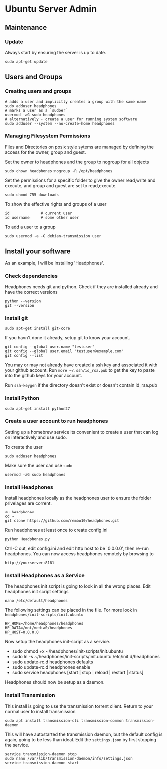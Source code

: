 # Ubuntu Server Admin

## Maintenance

### Update
Always start by ensuring the server is up to date.

    sudo apt-get update

## Users and Groups

### Creating users and groups

    # adds a user and implicitly creates a group with the same name
    sudo adduser headphones
    # marks a user as a `sudoer`
    usermod -aG sudo headphones
    # alternatively - create a user for running system software
    sudo adduser --system --no-create-home headphones

### Managing Filesystem Permissions

Files and Directories on posix style sytems are managed by defining the access for the owner, group and guest.

Set the owner to headphones and the group to nogroup for all objects

    sudo chown headphones:nogroup -R /opt/headphones

Set the permissions for a specific folder to give the owner read,write and execute, and group and guest are set to read,execute.

    sudo chmod 755 downloads

To show the effective rights and groups of a user

    id              # current user
    id username     # some other user

To add a user to a group

    sudo usermod -a -G debian-transmission user




## Install your software
As an example, I will be installing 'Headphones'.

### Check dependencies
Headphones needs git and python. Check if they are installed already and have the correct versions

    python --version
    git --version

### Install git

    sudo apt-get install git-core

If you havn't done it already, setup git to know your account.

    git config --global user.name "testuser"
    git config --global user.email "testuser@example.com"
    git config --list

You may or may not already have created a ssh key and associated it with your github account. Run `more ~/.ssh/id_rsa.pub` to get the key to paste into the github keys for your account.

Run `ssh-keygen` if the directory doesn't exist or doesn't contain id_rsa.pub

### Install Python

    sudo apt-get install python27

### Create a user account to run headphones
Setting up a homebrew service its convenient to create a user that can log on interactively and use sudo.

To create the user

    sudo adduser headphones

Make sure the user can use `sudo`

    usermod -aG sudo headphones

### Install Headphones

Install headphones locally as the headphones user to ensure the folder privelages are corrent.

    su headphones
    cd ~
    git clone https://github.com/rembo10/headphones.git

Run headphones at least once to create config.ini

    python Headphones.py

Ctrl-C out, edit config.ini and edit http host to be `0.0.0.0', then re-run headphones. You can now access headphones remotely by browsing to

    http://yourserver:8181

### Install Headphones as a Service

The headphones init script is going to look in all the wrong places.
Edit headphones init script settings

    nano /etc/default/headphones

The following settings can be placed in the file. For more look in `headphones/init-scripts/init.ubuntu`

    HP_HOME=/home/headphones/headphones
    HP_DATA=/mnt/media0/headphones
    HP_HOST=0.0.0.0

Now setup the headphones init-script as a service.

* sudo chmod +x ~/headphones/init-scripts/init.ubuntu
* sudo ln -s ~/headphones/init-scripts/init.ubuntu /etc/init.d/headphones
* sudo update-rc.d headphones defaults
* sudo update-rc.d headphones enable
* sudo service headphones [start | stop | reload | restart | status]

Headphones should now be setup as a daemon.

### Install Transmission

This install is going to use the transmission torrent client. Return to your
normal user to install transmission

    sudo apt install transmission-cli transmission-common transmission-daemon

This will have autostarted the transmission daemon, but the default config is
again, going to be less than ideal. Edit the `settings.json` by first stopping the service.

    service transmission-daemon stop
    sudo nano /var/lib/transmission-daemon/info/settings.json
    service transmission-daemon start





